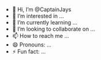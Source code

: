 - 👋 Hi, I’m @CaptainJays
- 👀 I’m interested in ...
- 🌱 I’m currently learning ...
- 💞️ I’m looking to collaborate on ...
- 📫 How to reach me ...
- 😄 Pronouns: ...
- ⚡ Fun fact: ...

<!---
CaptainJays/CaptainJays is a ✨ special ✨ repository because its `README.md` (this file) appears on your GitHub profile.
You can click the Preview link to take a look at your changes.
--->
